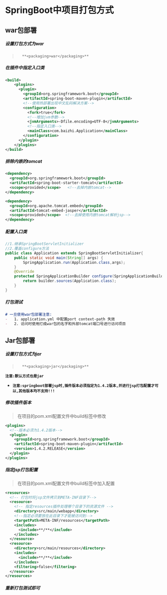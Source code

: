 # SpringBoot中项目打包方式

## war包部署

##### 	设置打包方式为war

> 		**<packaging>war</packaging>**

##### 	在插件中指定入口类

```xml
<build>
	<plugins>
      <plugin>
        <groupId>org.springframework.boot</groupId>
        <artifactId>spring-boot-maven-plugin</artifactId>
        <!--使用热部署出现中文乱码解决方案-->
        <configuration>
          <fork>true</fork>
          <!--增加jvm参数-->
          <jvmArguments>-Dfile.encoding=UTF-8</jvmArguments>
          <!--指定入口类-->
          <mainClass>com.baizhi.Application</mainClass>
        </configuration>
      </plugin>
    </plugins>
</build>	  
```

##### 	排除内嵌的tomcat

```xml
<dependency>
  <groupId>org.springframework.boot</groupId>
  <artifactId>spring-boot-starter-tomcat</artifactId>
  <scope>provided</scope>   <!--去掉内嵌tomcat-->
</dependency>

<dependency>
  <groupId>org.apache.tomcat.embed</groupId>
  <artifactId>tomcat-embed-jasper</artifactId>
  <scope>provided</scope>  <!--去掉使用内嵌tomcat解析jsp-->
</dependency>
```

##### 	配置入口类

```java
//1.继承SpringBootServletInitializer
//2.覆盖configure方法
public class Application extends SpringBootServletInitializer{
    public static void main(String[] args) {
        SpringApplication.run(Application.class,args);
    }
    @Override
    protected SpringApplicationBuilder configure(SpringApplicationBuilder builder) {
        return builder.sources(Application.class);
    }
}
```

##### 	打包测试

```markdown
# 一旦使用war包部署注意:
-	1. application.yml 中配置port context-path 失效
-	2. 访问时使用打成war包的名字和外部tomcat端口号进行访问项目
```

## Jar包部署

##### 	设置打包方式为jar

> 		**<packaging>jar</packaging>**

**`注意:默认方式也是jar`**

- **`注意:springboot部署jsp时,插件版本必须指定为1.4.2版本,并进行jsp打包配置才可以,其他版本均不支持!!!`**

##### 修改插件版本

> 在项目的pom.xml配置文件中build标签中修改

```xml
<plugins>
  <!--版本必须为1.4.2版本-->
  <plugin>
    <groupId>org.springframework.boot</groupId>
    <artifactId>spring-boot-maven-plugin</artifactId>
    <version>1.4.2.RELEASE</version>
  </plugin>
</plugins>
```

##### 指定jsp打包配置

> 在项目的pom.xml配置文件中build标签中加入配置

```xml
<resources>
  <!-- 打包时将jsp文件拷贝到META-INF目录下-->
  <resource>
    <!-- 指定resources插件处理哪个目录下的资源文件 -->
    <directory>src/main/webapp</directory>
    <!--指定必须要放在此目录下才能被访问到-->
    <targetPath>META-INF/resources</targetPath>
    <includes>
      <include>**/**</include>
    </includes>
  </resource>
  <resource>
    <directory>src/main/resources</directory>
    <includes>
      <include>**/**</include>
    </includes>
    <filtering>false</filtering>
  </resource>
</resources>
```

##### 重新打包测试即可